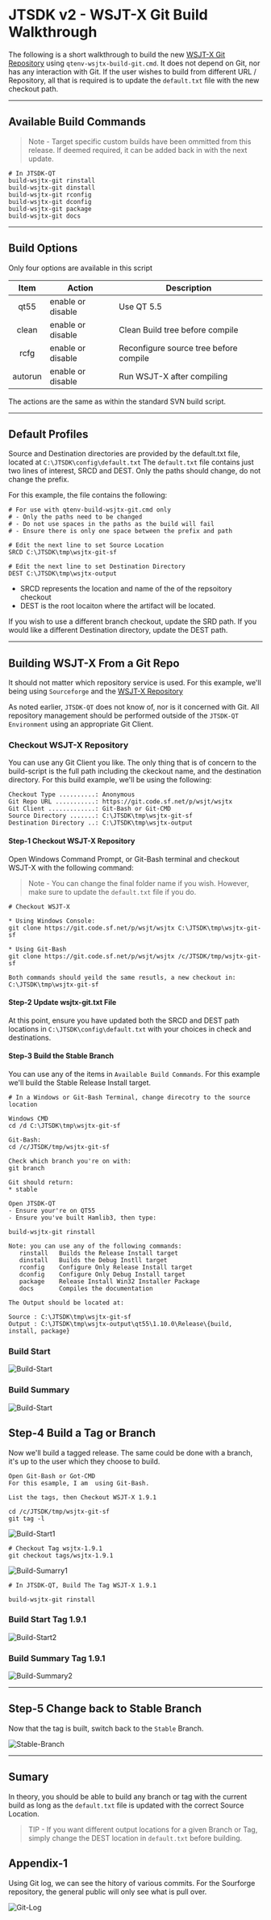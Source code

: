 # JTSDK v2 - WSJT-X Git Build Walkthrough
The following is a short walkthrough to build the new 
[WSJT-X Git Repository](https://sourceforge.net/p/wsjt/wsjtx/ci/stable/tree/) using `qtenv-wsjtx-build-git.cmd`.
It does not depend on Git, nor has any interaction with Git. If the
user wishes to build from different URL / Repository, all that is
required is to update the `default.txt` file with the new checkout
path. 

---

## Available Build Commands
>Note - Target specific custom builds have been ommitted from this release. If deemed required, it can be added back in with the next update.
```
# In JTSDK-QT
build-wsjtx-git rinstall
build-wsjtx-git dinstall
build-wsjtx-git rconfig
build-wsjtx-git dconfig
build-wsjtx-git package
build-wsjtx-git docs
```

---

## Build Options
Only four options are available in this script

| Item       | Action             | Description   |
| :---------:|--------------------|---------------|
| qt55       | enable or disable  | Use QT 5.5    |
| clean      | enable or disable  | Clean Build tree before compile |
| rcfg       | enable or disable  | Reconfigure source tree before compile |
| autorun    | enable or disable  | Run WSJT-X after compiling |

The actions are the same as within the standard SVN build script. 

---

## Default Profiles
Source and Destination directories are provided by the default.txt file, located
at `C:\JTSDK\config\default.txt` The `default.txt` file contains just two lines
of interest, SRCD and DEST. Only the paths should change, do not change the prefix.

For this example, the file contains the following:
```
# For use with qtenv-build-wsjtx-git.cmd only
# - Only the paths need to be changed
# - Do not use spaces in the paths as the build will fail
# - Ensure there is only one space between the prefix and path

# Edit the next line to set Source Location
SRCD C:\JTSDK\tmp\wsjtx-git-sf

# Edit the next line to set Destination Directory
DEST C:\JTSDK\tmp\wsjtx-output
```

* SRCD represents the location and name of the of the repsoitory checkout
* DEST is the root locaiton where the artifact will be located.

If you wish to use a different branch checkout, update the SRD path. If
you would like a different Destination directory, update the DEST path.

---
## Building WSJT-X From a Git Repo
It should not matter which repository service is used. For this example, we'll being using `Sourceforge` and the [WSJT-X Repository](https://sourceforge.net/p/wsjt/wsjtx/ci/stable/tree/)

As noted earlier, `JTSDK-QT` does not know of, nor is it concerned with
Git. All repository management should be performed outside of the 
`JTSDK-QT Environment` using an appropriate Git Client.

### Checkout WSJT-X Repository
You can use any Git Client you like. The only thing that is of concern to the
build-script is the full path including the ckeckout name, and the destination
directory. For this build example, we'll be using the following:
```
Checkout Type ..........: Anonymous
Git Repo URL ...........: https://git.code.sf.net/p/wsjt/wsjtx 
Git Client .............: Git-Bash or Git-CMD
Source Directory .......: C:\JTSDK\tmp\wsjtx-git-sf
Destination Directory ..: C:\JTSDK\tmp\wsjtx-output
```

#### **Step-1 Checkout WSJT-X Repository**
Open Windows Command Prompt, or Git-Bash terminal and checkout WSJT-X with the
following command:

>Note - You can change the final folder name if you wish. However, make sure to
update the `default.txt` file if you do.

```
# Checkout WSJT-X

* Using Windows Console:
git clone https://git.code.sf.net/p/wsjt/wsjtx C:\JTSDK\tmp\wsjtx-git-sf

* Using Git-Bash
git clone https://git.code.sf.net/p/wsjt/wsjtx /c/JTSDK/tmp/wsjtx-git-sf

Both commands should yeild the same resutls, a new checkout in: C:\JTSDK\tmp\wsjtx-git-sf

```
#### **Step-2 Update wsjtx-git.txt File**
At this point, ensure you have updated both the SRCD and DEST path locations
in `C:\JTSDK\config\default.txt` with your choices in check and destinations.

#### **Step-3 Build the Stable Branch**
You can use any of the items in `Available Build Commands`. For this example
we'll build the Stable Release Install target.
```
# In a Windows or Git-Bash Terminal, change direcotry to the source location

Windows CMD
cd /d C:\JTSDK\tmp\wsjtx-git-sf

Git-Bash:
cd /c/JTSDK/tmp/wsjtx-git-sf

Check which branch you're on with:
git branch

Git should return:
* stable

Open JTSDK-QT
- Ensure your're on QT55
- Ensure you've built Hamlib3, then type:

build-wsjtx-git rinstall

Note: you can use any of the following commands:
   rinstall   Builds the Release Install target
   dinstall   Builds the Debug Instll target
   rconfig    Configure Only Release Install target
   dconfig    Configure Only Debug Install target
   package    Release Install Win32 Installer Package
   docs       Compiles the documentation

The Output should be located at:

Source : C:\JTSDK\tmp\wsjtx-git-sf
Output : C:\JTSDK\tmp\wsjtx-output\qt55\1.10.0\Release\{build, install, package}

```

### **Build Start**
![Build-Start](./images/wsjtx-git.1.png)

### **Build Summary**
![Build-Start](./images/wsjtx-git.2.png)

## Step-4 Build a Tag or Branch
Now we'll build a tagged release. The same could be done with
a branch, it's up to the user which they choose to build.

```
Open Git-Bash or Got-CMD
For this esample, I am  using Git-Bash.

List the tags, then Checkout WSJT-X 1.9.1

cd /c/JTSDK/tmp/wsjtx-git-sf
git tag -l
```
![Build-Start1](./images/wsjtx-git.3.png)

```
# Checkout Tag wsjtx-1.9.1
git checkout tags/wsjtx-1.9.1
```
![Build-Sumarry1](./images/wsjtx-git.4.png)

```
# In JTSDK-QT, Build The Tag WSJT-X 1.9.1

build-wsjtx-git rinstall
```
### **Build Start Tag 1.9.1**
![Build-Start2](./images/wsjtx-git.5.png)

### **Build Summary Tag 1.9.1**
![Build-Summary2](./images/wsjtx-git.6.png)

---
## Step-5 Change back to Stable Branch
Now that the tag is built, switch back to the `Stable` Branch.

![Stable-Branch](./images/wsjtx-git.7.png)

---
## Sumary
In theory, you should be able to build any branch or tag with the current build
as long as the `default.txt` file is updated with the correct Source Location.

>TIP - If you want different output locations for a given Branch or Tag,
simply change the DEST location in `default.txt` before building.


## Appendix-1
Using Git log, we can see the hitory of various commits. For the Sourforge
repository, the general public will only see what is pull over.

![Git-Log](./images/wsjtx-git.8.png)









